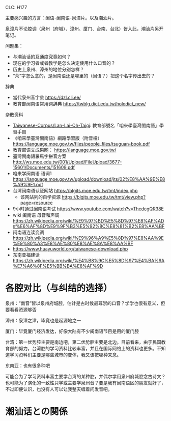 CLC: H177

主要感兴趣的方言：闽语-闽南语-泉漳片。以及潮汕片。

泉漳片不论腔调（泉州（府城）、漳州、厦门、台南、台北）皆入此，潮汕片另开笔记。

问题集：

- 与潮汕话的互通度究竟如何？
- 现在的学习者或者教学是怎么决定使用什么口音的？
- 历史上泉州、漳州的地位分别怎样？
- “茶”字怎么念的，是闽南语还是哪里的（闽语？）把这个名字传出去的？

辞典

- 當代泉州音字彙 https://dzl.cli.ee/
- 教育部闽南语常用词辞典 https://twblg.dict.edu.tw/holodict_new/

杂散资料

- [Taiwanese-Corpus/Lan-Lai-Oh-Taigi](https://github.com/Taiwanese-Corpus/Lan-Lai-Oh-Taigi): 教育部號名「咱來學臺灣閩南語」學習手冊
- 《咱來學臺灣閩南語》網路學習版（附音檔）  https://language.moe.gov.tw/files/people_files/tsuguan-book.pdf
- 教育部语文成果网： https://language.moe.gov.tw/
- 臺灣閩南語羅馬字拼音方案 http://ws.moe.edu.tw/001/Upload/FileUpload/3677-15601/Documents/151609.pdf
- 咱来学闽南语 语词1 https://language.moe.gov.tw/upload/download/jts/02%E8%AA%9E%E8%A9%9E1.pdf
- 台湾闽南语认证网站 https://blgjts.moe.edu.tw/tmt/index.php
    - 该网站列的自学资源 https://blgjts.moe.edu.tw/tmt/view.php?page=resource
- 9小时通过闽南语考试 https://www.youtube.com/watch?v=ThcdcgQR38E
- wiki 闽南语 母音和声调 https://zh.wikipedia.org/wiki/%E9%97%BD%E5%8D%97%E8%AF%AD#%E6%AF%8D%E9%9F%B3%E5%92%8C%E8%81%B2%E8%AA%BF
- 闽南语连读变调 https://zh.wikipedia.org/wiki/%E9%96%A9%E5%8D%97%E8%AA%9E%E9%80%A3%E8%AE%80%E8%AE%8A%E8%AA%BF
- https://www.huayuworld.org/taiwanese-download.php
- 东南亚福建话 https://zh.wikipedia.org/wiki/%E4%B8%9C%E5%8D%97%E4%BA%9A%E7%A6%8F%E5%BB%BA%E8%AF%9D

# 各腔对比（与纠结的选择）

泉州：“南音”皆以泉州府城腔，估计是古时候最尊崇的口音？学学也很有意义，但要看看资源够否

漳州：泉漳之漳，毕竟也是起源地之一

厦门：毕竟厦门经济发达，好像大陆有不少闽南语节目是用的厦门腔

台湾：第一优势腔主要是南边吧，第二优势腔主要是北边。目前看来，由于民国教育部的努力，台湾腔的学习资料比较丰富，并且在国际网络上的资料也更多。不知道学习资料们主要是哪些城市的变体，我又该按哪种来念。

东南亚：也有很多种吧

可能会为了学习资料丰富主要学台湾的某种腔，并偶尔学用泉州府城腔念古诗文？也可能为了演化的一致性只学或主要学泉州音？要是我有闽南语区的朋友就好了，不过即便认识，也没有人可以让我整天缠着问发音吧。

# 潮汕话との関係

